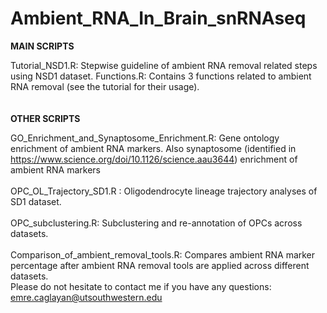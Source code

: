 # Ambient_RNA_In_Brain_snRNAseq

**MAIN SCRIPTS**

Tutorial_NSD1.R: Stepwise guideline of ambient RNA removal related steps using NSD1 dataset.
Functions.R: Contains 3 functions related to ambient RNA removal (see the tutorial for their usage).
\
\
\
**OTHER SCRIPTS**

GO_Enrichment_and_Synaptosome_Enrichment.R:  Gene ontology enrichment of ambient RNA markers. Also synaptosome (identified in https://www.science.org/doi/10.1126/science.aau3644) enrichment of ambient RNA markers
\
\
OPC_OL_Trajectory_SD1.R : Oligodendrocyte lineage trajectory analyses of SD1 dataset.
\
\
OPC_subclustering.R: Subclustering and re-annotation of OPCs across datasets.
\
\
Comparison_of_ambient_removal_tools.R: Compares ambient RNA marker percentage after ambient RNA removal tools are applied across different datasets.
\
Please do not hesitate to contact me if you have any questions:
emre.caglayan@utsouthwestern.edu

